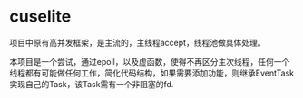 # cuselite
项目中原有高并发框架，是主流的，主线程accept，线程池做具体处理。

本项目是一个尝试，通过epoll，以及虚函数，使得不再区分主次线程，任何一个线程都有可能做任何工作，简化代码结构，如果需要添加功能，则继承EventTask实现自己的Task，该Task需有一个非阻塞的fd.
